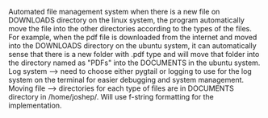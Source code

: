 Automated file management system
	when there is a new file on DOWNLOADS directory on the linux system, the program automatically move the file into the other directories according to the types of the files. For example, when the pdf file is downloaded from the internet and moved into the DOWNLOADS directory on the ubuntu system, it can automatically sense that there is a new folder with .pdf type and will move that folder into the directory named as "PDFs" into the DOCUMENTS in the ubuntu system.
	Log system --> need to choose either pygtail or logging to use for the log system on the terminal for easier debugging and system management.
	Moving file --> directories for each type of files are in DOCUMENTS directory in /home/joshep/. Will use f-string formatting for the implementation.	
